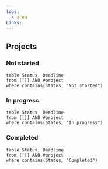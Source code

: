 ```yaml
---
tags:
  - area
Links:
---
```

## Projects
### Not started
```dataview
table Status, Deadline
from [[]] AND #project 
where contains(Status, "Not started")
```
### In progress
```dataview
table Status, Deadline
from [[]] AND #project 
where contains(Status, "In progress")
```
### Completed
```dataview
table Status, Deadline
from [[]] AND #project 
where contains(Status, "Completed")
```
